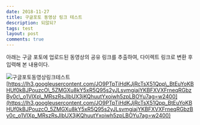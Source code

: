 ```yaml
---
date: 2018-11-27
title: 구글포토 동영상 링크 테스트
description: 되않되?
tags: test
layout: post
comments: true
---
```

아래는 구글 포토에 업로드된 동영상의 공유 링크를 추출하여, 다이렉트 링크로 변환 후 입력해 본 내용이다.

![구글포토동영상링크테스트](https://lh3.googleusercontent.com/JO9PTpTiHdKJjRcTsX51Qpp_BtEuYoKBHUf0kBJPouzcO_5ZMGXu8kY5xR5Q95s2yJLsvmgiajYKBFXVXFrneqRGbzBy0c_o1VIXp_MRszRsJIbUX3jKQhuutYxoiwh5zpLBOYu7ag=w2400)[https://lh3.googleusercontent.com/JO9PTpTiHdKJjRcTsX51Qpp\_BtEuYoKBHUf0kBJPouzcO\_5ZMGXu8kY5xR5Q95s2yJLsvmgiajYKBFXVXFrneqRGbzBy0c\_o1VIXp\_MRszRsJIbUX3jKQhuutYxoiwh5zpLBOYu7ag=w2400](https://lh3.googleusercontent.com/JO9PTpTiHdKJjRcTsX51Qpp_BtEuYoKBHUf0kBJPouzcO_5ZMGXu8kY5xR5Q95s2yJLsvmgiajYKBFXVXFrneqRGbzBy0c_o1VIXp_MRszRsJIbUX3jKQhuutYxoiwh5zpLBOYu7ag=w2400)
